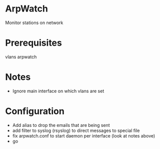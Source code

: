 # ArpWatch
Monitor stations on network

# Prerequisites
vlans
arpwatch

# Notes
* Ignore main interface on which vlans are set

# Configuration
* Add alias to drop the emails that are being sent
* add filter to syslog (rsyslog) to direct messages to special file
* fix arpwatch.conf to start daemon per interface (look at notes above)
* go
